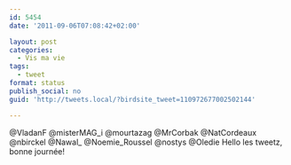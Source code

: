 ```yaml
---
id: 5454
date: '2011-09-06T07:08:42+02:00'

layout: post
categories:
  - Vis ma vie
tags:
  - tweet
format: status
publish_social: no
guid: 'http://tweets.local/?birdsite_tweet=110972677002502144'

---
```


@VladanF @misterMAG\_i @mourtazag @MrCorbak @NatCordeaux @nbirckel @Nawal\_ @Noemie\_Roussel @nostys @Oledie Hello les tweetz, bonne journée!